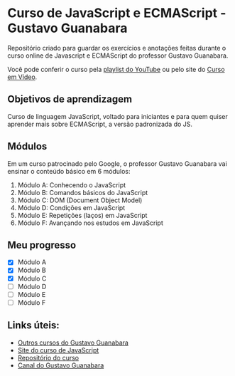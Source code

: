 # Curso de JavaScript e ECMAScript - Gustavo Guanabara

Repositório criado para guardar os exercícios e anotações feitas durante o curso online de Javascript e ECMAScript do professor Gustavo Guanabara. 

Você pode conferir o curso pela [playlist do YouTube](https://www.youtube.com/playlist?list=PLHz_AreHm4dlsK3Nr9GVvXCbpQyHQl1o1) ou pelo site do [Curso em Vídeo](https://www.cursoemvideo.com/course/javascript/).

## Objetivos de aprendizagem

Curso de linguagem JavaScript, voltado para iniciantes e para quem quiser aprender mais sobre ECMAScript, a versão padronizada do JS. 

## Módulos

Em um curso patrocinado pelo Google, o professor Gustavo Guanabara vai ensinar o conteúdo básico em 6 módulos:

1. Módulo A: Conhecendo o JavaScript
2. Módulo B: Comandos básicos do JavaScript
3. Módulo C: DOM (Document Object Model)
4. Módulo D: Condições em JavaScript
5. Módulo E: Repetições (laços) em JavaScript
6. Módulo F: Avançando nos estudos em JavaScript

## Meu progresso

- [x] Módulo A
- [x] Módulo B
- [x] Módulo C
- [ ] Módulo D
- [ ] Módulo E
- [ ] Módulo F

## Links úteis:

- [Outros cursos do Gustavo Guanabara](https://www.cursoemvideo.com/cursos/)
- [Site do curso de JavaScript](https://gustavoguanabara.github.io/javascript/)
- [Repositório do curso](https://github.com/gustavoguanabara/javascript/)
- [Canal do Gustavo Guanabara](https://www.youtube.com/channel/UCrWvhVmt0Qac3HgsjQK62FQ)